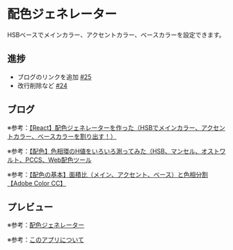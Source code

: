 # 配色ジェネレーター

HSBベースでメインカラー、アクセントカラー、ベースカラーを設定できます。

## 進捗

* ブログのリンクを追加 [#25](https://github.com/ryo-i/color-scheme-generator/issues/25)
* 改行削除など [#24](https://github.com/ryo-i/color-scheme-generator/issues/24)

## ブログ

※参考：[【React】配色ジェネレーターを作った（HSBでメインカラー、アクセントカラー、ベースカラーを割り出す！）](https://www.i-ryo.com/entry/2021/08/16/184713)

※参考：[【配色】色相環のH値をいろいろ測ってみた（HSB、マンセル、オストワルト、PCCS、Web配色ツール](https://www.i-ryo.com/entry/2019/02/24/211711)

※参考：[【配色の基本】面積比（メイン、アクセント、ベース）と色相分割【Adobe Color CC】](https://www.i-ryo.com/entry/2019/02/28/215606)

## プレビュー

※参考：[配色ジェネレーター](https://color-scheme-generator.vercel.app)

※参考：[このアプリについて](https://color-scheme-generator.vercel.app/about)